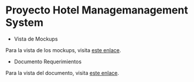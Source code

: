<h1>Proyecto Hotel Managemanagement System</h1>

- Vista de Mockups

Para la vista de los mockups, visita [este enlace](https://www.figma.com/design/Zd7BmWijTPYYAxIuqjbP55/Proyecto-Hoteleria?node-id=208-202&t=7sIsEuAcNCq4YB2B-1).

- Documento Requerimientos

Para la vista del documento, visita [este enlace](https://docs.google.com/document/d/1cctxjpS0Aqv-VzP1VTaRBmGR0k36urKC6H4ghH0NGNU/edit).
